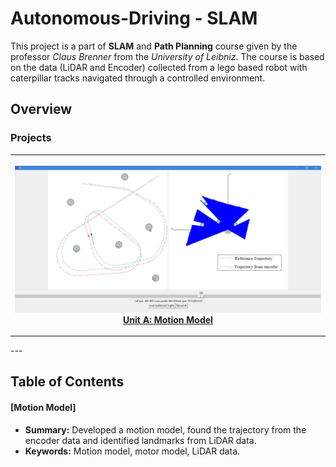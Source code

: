# Autonomous-Driving - SLAM

  This project is a part of **SLAM** and **Path Planning** course given by the professor *Claus Brenner* from the *University of Leibniz*. The course is based on the data (LiDAR and Encoder) collected from a lego based robot with caterpillar tracks navigated through a controlled environment. 
  
## Overview

### Projects
<table style="width:100%">
  <tr>
    <th>
      <p align="center">
           <a href="https://github.com/KarthickPN/Autonomous-Driving---SLAM/tree/master/Unit%20A"><img src="./Unit A/Final logfile viewer.JPG" alt="Overview" width="110%" height="100%"></a>
           <br><a href="https://github.com/KarthickPN/Autonomous-Driving---SLAM/tree/master/Unit%20A" name="p1_code">Unit A: Motion Model </a>
        </p>
    </th>
  </tr>
</table>
--- 

## Table of Contents

#### [Motion Model]
 - **Summary:** Developed a motion model, found the trajectory from the encoder data and identified landmarks from LiDAR data.
 - **Keywords:** Motion model, motor model, LiDAR data.       
